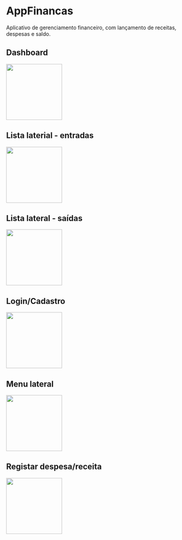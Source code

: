 # AppFinancas
Aplicativo de gerenciamento financeiro, com lançamento de receitas, despesas e saldo.
<div>
  
  ## Dashboard
  <img src="https://github.com/Fabiodev331/AppFinancas/assets/110556739/054c595c-07b5-45c2-9dc0-be9591c47c11" width="150px" /> 
  
  ## Lista laterial - entradas
  <img src="https://github.com/Fabiodev331/AppFinancas/assets/110556739/73009e41-d4f7-40b2-8d60-8f7193bec666" width="150px" />
  
  ## Lista lateral - saídas
  <img src="https://github.com/Fabiodev331/AppFinancas/assets/110556739/05760960-4f48-4999-91b0-d57ddd54bde5" width="150px" />
  
  ## Login/Cadastro
  <img src="https://github.com/Fabiodev331/AppFinancas/assets/110556739/8ac7627b-c8a6-4402-bb3a-351e1c737066" width="150px" />
  
  ## Menu lateral
  <img src="https://github.com/Fabiodev331/AppFinancas/assets/110556739/abd66ed2-7614-45f0-9b75-287bbc208bac" width="150px" />
  
  ## Registar despesa/receita
  <img src="https://github.com/Fabiodev331/AppFinancas/assets/110556739/0874572a-ac00-435e-a394-7207a00cda66" width="150px" />
</div>


